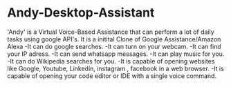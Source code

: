 # Andy-Desktop-Assistant
'Andy' is a Virtual Voice-Based Assistance that can perform a lot of daily tasks using google API's.
It is a initital Clone of Google Assistance/Amazon Alexa
 -It can do google searches.
 -It can turn on your webcam.
 -It can find your IP adress.
 -It can send whatsapp messages.
 -It can play music for you.
 -It can do Wikipedia searches for you.
 -It is capable of opening websites like Google, Youtube, Linkedin, instagram , facebook in a web browser.
 -It is capable of opening your code editor or IDE with a single voice command.
